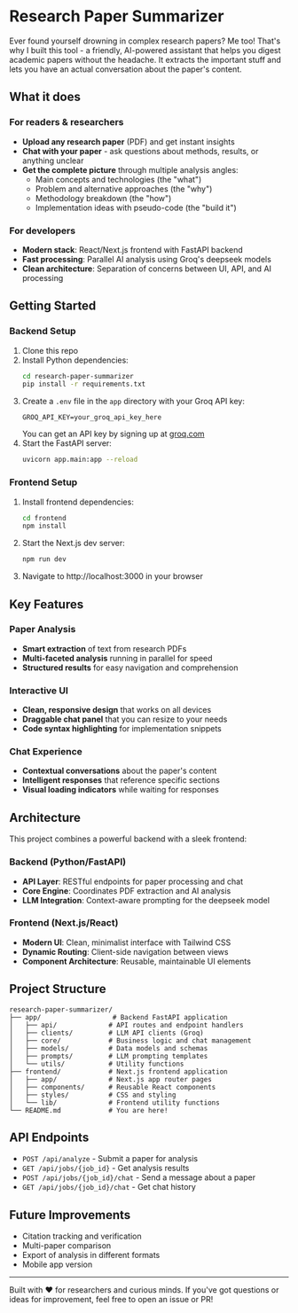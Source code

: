 # Research Paper Summarizer

Ever found yourself drowning in complex research papers? Me too! That's why I built this tool - a friendly, AI-powered assistant that helps you digest academic papers without the headache. It extracts the important stuff and lets you have an actual conversation about the paper's content.

## What it does

### For readers & researchers
- **Upload any research paper** (PDF) and get instant insights
- **Chat with your paper** - ask questions about methods, results, or anything unclear
- **Get the complete picture** through multiple analysis angles:
  - Main concepts and technologies (the "what")
  - Problem and alternative approaches (the "why")
  - Methodology breakdown (the "how")
  - Implementation ideas with pseudo-code (the "build it")

### For developers
- **Modern stack**: React/Next.js frontend with FastAPI backend
- **Fast processing**: Parallel AI analysis using Groq's deepseek models
- **Clean architecture**: Separation of concerns between UI, API, and AI processing

## Getting Started

### Backend Setup
1. Clone this repo
2. Install Python dependencies:
   ```bash
   cd research-paper-summarizer
   pip install -r requirements.txt
   ```
3. Create a `.env` file in the `app` directory with your Groq API key:
   ```
   GROQ_API_KEY=your_groq_api_key_here
   ```
   You can get an API key by signing up at [groq.com](https://console.groq.com/keys)
4. Start the FastAPI server:
   ```bash
   uvicorn app.main:app --reload
   ```

### Frontend Setup
1. Install frontend dependencies:
   ```bash
   cd frontend
   npm install
   ```
2. Start the Next.js dev server:
   ```bash
   npm run dev
   ```
3. Navigate to http://localhost:3000 in your browser

## Key Features

### Paper Analysis
- **Smart extraction** of text from research PDFs
- **Multi-faceted analysis** running in parallel for speed
- **Structured results** for easy navigation and comprehension

### Interactive UI
- **Clean, responsive design** that works on all devices
- **Draggable chat panel** that you can resize to your needs
- **Code syntax highlighting** for implementation snippets

### Chat Experience
- **Contextual conversations** about the paper's content
- **Intelligent responses** that reference specific sections
- **Visual loading indicators** while waiting for responses

## Architecture

This project combines a powerful backend with a sleek frontend:

### Backend (Python/FastAPI)
- **API Layer**: RESTful endpoints for paper processing and chat
- **Core Engine**: Coordinates PDF extraction and AI analysis
- **LLM Integration**: Context-aware prompting for the deepseek model

### Frontend (Next.js/React)
- **Modern UI**: Clean, minimalist interface with Tailwind CSS
- **Dynamic Routing**: Client-side navigation between views
- **Component Architecture**: Reusable, maintainable UI elements

## Project Structure

```
research-paper-summarizer/
├── app/                  # Backend FastAPI application
│   ├── api/             # API routes and endpoint handlers
│   ├── clients/         # LLM API clients (Groq)
│   ├── core/            # Business logic and chat management
│   ├── models/          # Data models and schemas
│   ├── prompts/         # LLM prompting templates
│   └── utils/           # Utility functions
├── frontend/            # Next.js frontend application
│   ├── app/             # Next.js app router pages
│   ├── components/      # Reusable React components
│   ├── styles/          # CSS and styling
│   └── lib/             # Frontend utility functions
└── README.md            # You are here!
```

## API Endpoints

- `POST /api/analyze` - Submit a paper for analysis
- `GET /api/jobs/{job_id}` - Get analysis results
- `POST /api/jobs/{job_id}/chat` - Send a message about a paper
- `GET /api/jobs/{job_id}/chat` - Get chat history

## Future Improvements

- Citation tracking and verification
- Multi-paper comparison
- Export of analysis in different formats
- Mobile app version

---

Built with ❤️ for researchers and curious minds. If you've got questions or ideas for improvement, feel free to open an issue or PR!
